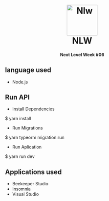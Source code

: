 <h1 align="center">
  <br>
  <a><img src="https://d1fdloi71mui9q.cloudfront.net/yUionMNDTN6ypo1SVO7V_c3c142e0c4aee58746979d454bff3a085" alt="Nlw" width="100"></a>
  <br>
NLW
  <br>
</h1>

<h4 align="center">Next Level Week #06</h4>

## language used

* Node.js

## Run API

* Install Dependencies

$ yarn install

* Run Migrations

$ yarn typeorm migration:run

*  Run Aplication

$ yarn run dev

## Applications used

* Beekeeper Studio
* Insomnia
* Visual Studio
